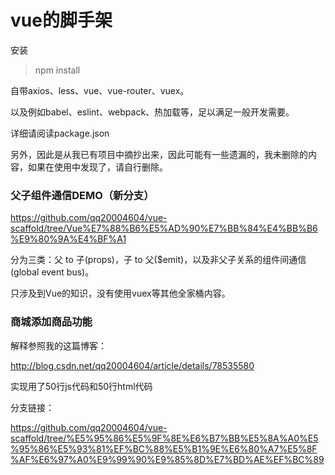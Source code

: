 # vue的脚手架

安装

> npm install

自带axios、less、vue、vue-router、vuex。

以及例如babel、eslint、webpack、热加载等，足以满足一般开发需要。

详细请阅读package.json

另外，因此是从我已有项目中摘抄出来，因此可能有一些遗漏的，我未删除的内容，如果在使用中发现了，请自行删除。

<h3>父子组件通信DEMO（新分支）</h3>

https://github.com/qq20004604/vue-scaffold/tree/Vue%E7%88%B6%E5%AD%90%E7%BB%84%E4%BB%B6%E9%80%9A%E4%BF%A1

分为三类：父 to 子(props)，子 to 父($emit)，以及非父子关系的组件间通信(global event bus)。

只涉及到Vue的知识，没有使用vuex等其他全家桶内容。

<h3>商城添加商品功能</h3>

解释参照我的这篇博客：

http://blog.csdn.net/qq20004604/article/details/78535580

实现用了50行js代码和50行html代码

分支链接：

https://github.com/qq20004604/vue-scaffold/tree/%E5%95%86%E5%9F%8E%E6%B7%BB%E5%8A%A0%E5%95%86%E5%93%81%EF%BC%88%E5%B1%9E%E6%80%A7%E5%8F%AF%E6%97%A0%E9%99%90%E9%85%8D%E7%BD%AE%EF%BC%89
